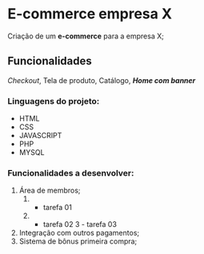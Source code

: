 # E-commerce empresa X 

Criação de um __e-commerce__ para a empresa X;

## Funcionalidades

*Checkout*, Tela de produto, Catálogo, _**Home com banner**_

### Linguagens do projeto: 
* HTML 
* CSS
* JAVASCRIPT
* PHP
* MYSQL
### Funcionalidades a desenvolver:
1. Área de membros;
    1. - tarefa 01
    2. - tarefa 02
    3  - tarefa 03
3. Integração com outros pagamentos;
4. Sistema de bônus primeira compra;